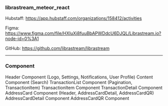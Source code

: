 ### librastream_meteor_react

Hubstaff: https://app.hubstaff.com/organizations/158412/activities

Figma: https://www.figma.com/file/HXIuXi8fuuBbAPWDdcU6DJQL/Librastream.io?node-id=0%3A1

GitHub: https://github.com/librastream/librastream

-----
### Component
Header Component (Logo, Settings, Notifications, User Profile)
Content Component (Search)
TransactionList Component (Pagination, TransactionItem)
TransactionItem Component
TransactionDetail Component
AddressCard Component (Header, AddressCardDetail, AddressCardQR)
AddressCardDetail Component
AddressCardQR Component
